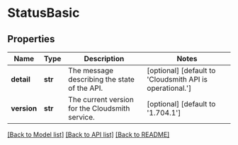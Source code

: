 # StatusBasic

## Properties
Name | Type | Description | Notes
------------ | ------------- | ------------- | -------------
**detail** | **str** | The message describing the state of the API. | [optional] [default to 'Cloudsmith API is operational.']
**version** | **str** | The current version for the Cloudsmith service. | [optional] [default to '1.704.1']

[[Back to Model list]](../README.md#documentation-for-models) [[Back to API list]](../README.md#documentation-for-api-endpoints) [[Back to README]](../README.md)


